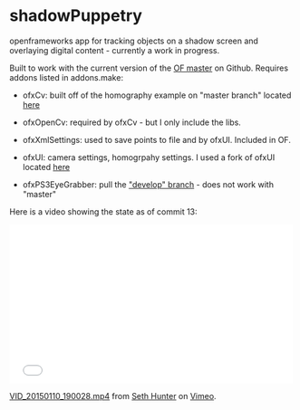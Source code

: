 shadowPuppetry
==============

openframeworks app for tracking objects on a shadow screen and overlaying digital content - currently a work in progress. 

Built to work with the current version of the [OF master](https://github.com/openframeworks/openFrameworks) on Github. Requires addons listed in addons.make: 

- ofxCv: built off of the homography example on "master branch" located [here](https://github.com/kylemcdonald/ofxCv)

- ofxOpenCv: required by ofxCv - but I only include the libs. 

- ofxXmlSettings: used to save points to file and by ofxUI. Included in OF. 

- ofxUI: camera settings, homogrpahy settings. I used a fork of ofxUI located [here](https://github.com/sethismyfriend/ofxUI)

- ofxPS3EyeGrabber: pull the ["develop" branch](https://github.com/bakercp/ofxPS3EyeGrabber/tree/develop) - does not work with "master"

Here is a video showing the state as of commit 13:

<iframe src="//player.vimeo.com/video/116622619" width="500" height="281" frameborder="0" webkitallowfullscreen mozallowfullscreen allowfullscreen></iframe> <p><a href="http://vimeo.com/116622619">VID_20150110_190028.mp4</a> from <a href="http://vimeo.com/user15656392">Seth Hunter</a> on <a href="https://vimeo.com">Vimeo</a>.</p>
